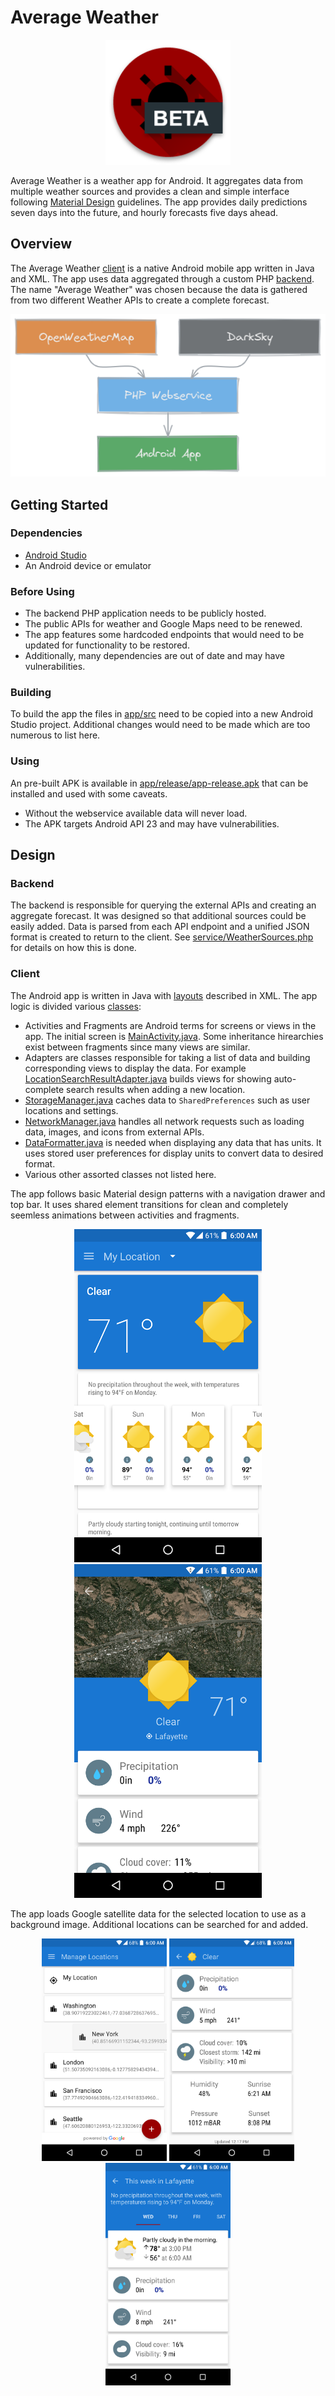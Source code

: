 # Average Weather

<p align="center">
   <img src="assets/icon.png" width="200" height="200" alt="Logo"/>
</p>

Average Weather is a weather app for Android. It aggregates data from multiple weather sources and provides a clean and simple interface following [Material Design](https://material.io/design) guidelines. The app provides daily predictions seven days into the future, and hourly forecasts five days ahead.

## Overview

The Average Weather [client](app/) is a native Android mobile app written in Java and XML. The app uses data aggregated through a custom PHP [backend](service/). The name "Average Weather" was chosen because the data is gathered from two different Weather APIs to create a complete forecast.

<p align="center">
   <img src="assets/architecture.png" alt="Architecture"/>
</p>

## Getting Started

### Dependencies

* [Android Studio](https://developer.android.com/studio)
* An Android device or emulator

### Before Using

* The backend PHP application needs to be publicly hosted.
* The public APIs for weather and Google Maps need to be renewed.
* The app features some hardcoded endpoints that would need to be updated for functionality to be restored.
* Additionally, many dependencies are out of date and may have vulnerabilities.

### Building

To build the app the files in [app/src](app/src) need to be copied into a new Android Studio project. Additional changes would need to be made which are too numerous to list here.

### Using

An pre-built APK is available in [app/release/app-release.apk](app/release/app-release.apk) that can be installed and used with some caveats. 
* Without the webservice available data will never load.
* The APK targets Android API 23 and may have vulnerabilities.

## Design

### Backend

The backend is responsible for querying the external APIs and creating an aggregate forecast. It was designed so that additional sources could be easily added. Data is parsed from each API endpoint and a unified JSON format is created to return to the client. See [service/WeatherSources.php](service/WeatherSources.php) for details on how this is done.

### Client

The Android app is written in Java with [layouts](app/src/res/layout/) described in XML. The app logic is divided various [classes](app/src/java/):

* Activities and Fragments are Android terms for screens or views in the app. The initial screen is [MainActivity.java](app/src/java/MainActivity.java). Some inheritance hirearchies exist between fragments since many views are similar.
* Adapters are classes responsible for taking a list of data and building corresponding views to display the data. For example [LocationSearchResultAdapter.java](app/src/java/LocationSearchResultAdapter.java) builds views for showing auto-complete search results when adding a new location.
* [StorageManager.java](app/src/java/StorageManager.java) caches data to `SharedPreferences` such as user locations and settings.
* [NetworkManager.java](app/src/java/NetworkManager.java) handles all network requests such as loading data, images, and icons from external APIs.
* [DataFormatter.java](app/src/java/DataFormatter.java) is needed when displaying any data that has units. It uses stored user preferences for display units to convert data to desired format.
* Various other assorted classes not listed here.

 The app follows basic Material design patterns with a navigation drawer and top bar. It uses shared element transitions for clean and completely seemless animations between activities and fragments.

<p align="center">
   <img src="assets/forecast.png" width="300" alt="Forecast"/>  
   <img src="assets/current.png" width="300" alt="Current"/>  
</p>

The app loads Google satellite data for the selected location to use as a background image. Additional locations can be searched for and added.

<p align="center">
   <img src="assets/locations.png" width="200" alt="Locations"/>
   <img src="assets/detail.png" width="200" alt="Details"/>
   <img src="assets/daily.png" width="200" alt="Daily"/>   
</p>

